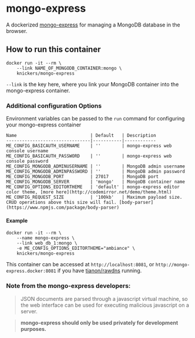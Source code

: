 mongo-express
=============

A dockerized [mongo-express](https://github.com/andzdroid/mongo-express) for managing a MongoDB database in the browser.

How to run this container
-------------------------

	docker run -it --rm \
		--link NAME_OF_MONGODB_CONTAINER:mongo \
		knickers/mongo-express

`--link` is the key here, where you link your MongoDB container into the mongo-express container.

### Additional configuration Options

Environment variables can be passed to the `run` command for configuring your mongo-express container

	Name                            | Default   | Description
	--------------------------------|-----------|------------
	ME_CONFIG_BASICAUTH_USERNAME    | ''        | mongo-express web console username
	ME_CONFIG_BASICAUTH_PASSWORD    | ''        | mongo-express web console password
	ME_CONFIG_MONGODB_ADMINUSERNAME | ''        | MongoDB admin username
	ME_CONFIG_MONGODB_ADMINPASSWORD | ''        | MongoDB admin password
	ME_CONFIG_MONGODB_PORT          | 27017     | MongoDB port
	ME_CONFIG_MONGODB_SERVER        | 'mongo'   | MongoDB container name
	ME_CONFIG_OPTIONS_EDITORTHEME   | 'default' | mongo-express editor color theme, [more here](http://codemirror.net/demo/theme.html)
	ME_CONFIG_REQUEST_SIZE          | '100kb'   | Maximum payload size. CRUD operations above this size will fail. [body-parser](https://www.npmjs.com/package/body-parser)

#### Example

	docker run -it --rm \
		--name mongo-express \
		--link web_db_1:mongo \
		-e ME_CONFIG_OPTIONS_EDITORTHEME="ambiance" \
		knickers/mongo-express

This container can be accessed at `http://localhost:8081`, or `http://mongo-express.docker:8081` if you have [tianon/rawdns](https://github.com/tianon/rawdns) running.

### Note from the mongo-express developers:

> JSON documents are parsed through a javascript virtual machine, so the web interface can be used for executing malicious javascript on a server.

> **mongo-express should only be used privately for development purposes.**
